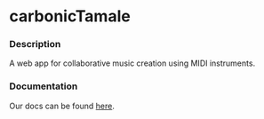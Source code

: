 # carbonicTamale
### Description
A web app for collaborative music creation using MIDI instruments. 

### Documentation
Our docs can be found [here](http://blank.org).


